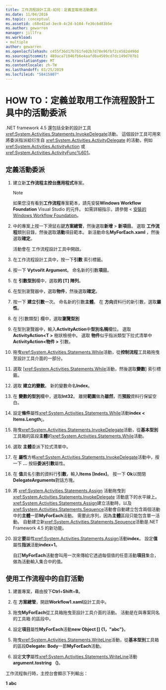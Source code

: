 ```yaml
---
title: 工作流程設計工具-如何：定義並取用活動委派
ms.date: 11/04/2016
ms.topic: conceptual
ms.assetid: c68e42ad-3ec0-4c2d-b104-fe36c6d83b5e
ms.author: gewarren
manager: jillfra
ms.workload:
- multiple
author: gewarren
ms.openlocfilehash: c455f36d17b761fe02b7d78e96fbf2c4582d490d
ms.sourcegitcommit: 489aca71046fb6e4aafd0a4509cd7dc149d707b1
ms.translationtype: MT
ms.contentlocale: zh-TW
ms.lasthandoff: 03/25/2019
ms.locfileid: "58415807"
---
```

# <a name="how-to-define-and-consume-activity-delegates-in-the-workflow-designer"></a>HOW TO：定義並取用工作流程設計工具中的活動委派

.NET framework 4.5 還包括全新的設計工具<xref:System.Activities.Statements.InvokeDelegate>活動。 這個設計工具可用來將委派指派給衍生自 <xref:System.Activities.ActivityDelegate> 的活動，例如 <xref:System.Activities.ActivityAction> 或 <xref:System.Activities.ActivityFunc%601>。

## <a name="define-an-activity-delegate"></a>定義活動委派

1. 建立新**工作流程主控台應用程式**專案。

   > [!NOTE]
   > 如果您沒有看到**工作流程**專案範本，請先安裝**Windows Workflow Foundation** Visual Studio 的元件。 如需詳細指示，請參閱 <<c0> [ 安裝的 Windows Workflow Foundation](developing-applications-with-the-workflow-designer.md#install-windows-workflow-foundation)。

3. 中的專案上按一下滑鼠右鍵**方案總管**，然後選取**新增** > **新項目**。 選取 **工作流程**類別目錄，然後選取**活動**項目範本。 新活動命名**MyForEach.xaml** ，然後選取**確定**。

   活動會在 工作流程設計工具中開啟。

4. 在工作流程設計工具中，按一下**引數** 索引標籤。

5. 按一下  **Vytvořit Argument**。 命名新的引數**項目**。

6. 在 **引數型別**欄中，選取**的 [T] 陣列**。

7. 在型別瀏覽器中，選取**物件**，然後選取**確定**。

8. 按一下 **建立引數**一次。 命名新的引數**主體**。 在 **方向**資料行的新引數，選取**屬性**。

9. 在 [引數類型] 欄中，選取**瀏覽型別**

10. 在型別瀏覽器中，輸入**ActivityAction**中**型別名稱**欄位。 選取  **ActivityAction\<T >** 樹狀檢視中。 選取 **物件**似乎指派類型下拉式清單中**ActivityAction\<物件 >** 引數。

11. 拖曳<xref:System.Activities.Statements.While>活動，從**控制流程**工具箱拖曳至設計工具介面的一部分。

12. 選取 [<xref:System.Activities.Statements.While>活動，然後選取**變數**] 索引標籤。

13. 選取 **建立的變數**。 新的變數命名**Index**。

14. 在 **變數的型別**欄中，選取**Int32**。 離開**範圍**做為**雖然**，而**預設**資料行保留空白。

15. 設定**條件**屬性<xref:System.Activities.Statements.While>活動**index < Items.Length;**。

16. 拖曳<xref:System.Activities.Statements.InvokeDelegate>活動，從**基本型別**工具箱的區段**主體**的<xref:System.Activities.Statements.While>活動。

17. 選取 **主體**委派下拉式清單中。

18. 在 **屬性**方格<xref:System.Activities.Statements.InvokeDelegate>活動中，按一下  **...** 按鈕**委派引數**屬性。

19. 在 **值**具名引數的資料行**引數**，輸入**Items [Index]**。 按一下  **Ok**以關閉**DelegateArguments**對話方塊。

20. 將 <xref:System.Activities.Statements.Assign> 活動拖曳到 <xref:System.Activities.Statements.InvokeDelegate> 活動底下的水平線上。 <xref:System.Activities.Statements.Assign>建立活動時，以及<xref:System.Activities.Statements.Sequence>活動會自動建立包含兩個活動中的**主體**一節**MyForEach**活動。 需要此序列，因為**主體**區段只能包含單一活動。 自動建立新<xref:System.Activities.Statements.Sequence>活動是.NET Framework 4.5 的新功能。

21. 設定**要**屬性<xref:System.Activities.Statements.Assign>活動**index**。 設定**值**屬性**指派**活動**index+1**。

    自訂**MyForEach**活動會叫用一次來傳給它透過每個值的任意活動**項目**集合，做為活動輸入集合中的值。

## <a name="use-the-custom-activity-in-a-workflow"></a>使用工作流程中的自訂活動

1.  建置專案，藉由按下**Ctrl**+**Shift**+**B**。

2.  在 **方案總管**，開啟**Workflow1.xaml**設計工具中。

3.  拖曳**MyForEach**從工具箱拖曳至設計工具介面的活動。 活動是在與專案同名的工具箱 的區段中。

4.  設定**項目**屬性**MyForEach**活動**new Object [] {1，"abc"}**。

5.  拖曳<xref:System.Activities.Statements.WriteLine>活動，從**基本型別**工具箱的區段**Delegate: Body**一節**MyForEach**活動。

6.  設定**文字**屬性<xref:System.Activities.Statements.WriteLine>活動**argument.tostring （)**。

工作流程執行時，主控台會顯示下列輸出：

**1**
**abc**